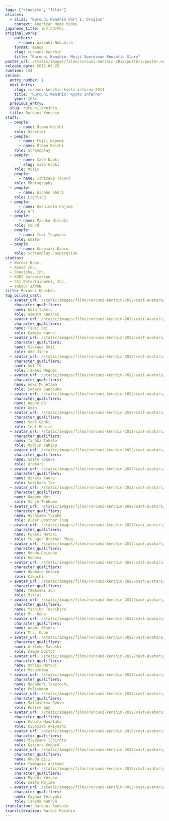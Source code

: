 ```yaml
---
tags: ["cineaste", "films"]
aliases:
  - alias: "Rurouni Kenshin Part I: Origins"
    context: American Home Video
japanese_title: るろうに剣心
original_works:
  - authors:
      - name: Watsuki Nobuhiro
    format: manga
    slug: rurouni-kenshin
    title: "Rurouni Kenshin: Meiji Swordsman Romantic Story"
poster_url: /static/images/films/rurouni-kenshin-2012/posters/poster.webp
release_date: 2012-08-25
runtime: 134
series:
  entry_number: 1
  next_entry:
    slug: rurouni-kenshin-kyoto-inferno-2014
    title: "Rurouni Kenshin: Kyoto Inferno"
    year: 2014
  previous_entry:
  slug: rurouni-kenshin
  title: Rurouni Kenshin
staff:
  - people:
      - name: Ôtomo Keishi
    role: Director
  - people:
      - name: Fujii Kiyomi
      - name: Ôtomo Keishi
    role: Screenplay
  - people:
      - name: Satô Naoki
        slug: sato-naoki
    role: Music
  - people:
      - name: Ishizaka Takurô
    role: Photography
  - people:
      - name: Hirano Shôri
    role: Lighting
  - people:
      - name: Hashimoto Hajime
    role: Art
  - people:
      - name: Masuko Hiroaki
    role: Sound
  - people:
      - name: Imai Tsuyoshi
    role: Editor
  - people:
      - name: Kurosaki Kaoru
    role: Screenplay Cooperation
studios:
  - Warner Bros.
  - Amuse Inc.
  - Shueisha, Inc.
  - KDDI Corporation
  - C&I Entertainment, Inc.
  - Yahoo! JAPAN
title: Rurouni Kenshin
top_billed_cast:
  - avatar_url: /static/images/films/rurouni-kenshin-2012/cast-avatars/takeru-sato-0.webp
    character_qualifiers:
    name: Satô Takeru
    role: Himura Kenshin
  - avatar_url: /static/images/films/rurouni-kenshin-2012/cast-avatars/emi-takei-0.webp
    character_qualifiers:
    name: Takei Emi
    role: Kamiya Kaoru
  - avatar_url: /static/images/films/rurouni-kenshin-2012/cast-avatars/koji-kikkawa-0.webp
    character_qualifiers:
    name: Kikkawa Kôji
    role: Udô Jin'e
  - avatar_url: /static/images/films/rurouni-kenshin-2012/cast-avatars/yu-aoi-0.webp
    character_qualifiers:
    name: Aoi Yû
    role: Takani Megumi
  - avatar_url: /static/images/films/rurouni-kenshin-2012/cast-avatars/munetaka-aoki-0.webp
    character_qualifiers:
    name: Aoki Munetaka
    role: Sagara Sanosuke
  - avatar_url: /static/images/films/rurouni-kenshin-2012/cast-avatars/go-ayano-0.webp
    character_qualifiers:
    name: Ayano Gô
    role: Gein
  - avatar_url: /static/images/films/rurouni-kenshin-2012/cast-avatars/genki-sudo-0.webp
    character_qualifiers:
    name: Sudô Genki
    role: Inui Banjin
  - avatar_url: /static/images/films/rurouni-kenshin-2012/cast-avatars/taketo-tanaka-0.webp
    character_qualifiers:
    name: Tanaka Taketo
    role: Myôjin Yahiko
  - avatar_url: /static/images/films/rurouni-kenshin-2012/cast-avatars/yosuke-saito-0.webp
    character_qualifiers:
    name: Saitô Yôsuke
    role: Uramura
  - avatar_url: /static/images/films/rurouni-kenshin-2012/cast-avatars/kaoru-hirata-0.webp
    character_qualifiers:
    name: Hirata Kaoru
    role: Sekihara Tae
  - avatar_url: /static/images/films/rurouni-kenshin-2012/cast-avatars/mai-nagano-0.webp
    character_qualifiers:
    name: Nagano Mei
    role: Sanjô Tsubame
  - avatar_url: /static/images/films/rurouni-kenshin-2012/cast-avatars/yusuke-hirayama-0.webp
    character_qualifiers:
    name: Hirayama Yûsuke
    role: Older Brother Thug
  - avatar_url: /static/images/films/rurouni-kenshin-2012/cast-avatars/motoki-fukami-0.webp
    character_qualifiers:
    name: Fukami Motoki
    role: Younger Brother Thug
  - avatar_url: /static/images/films/rurouni-kenshin-2012/cast-avatars/daisuke-honda-0.webp
    character_qualifiers:
    name: Honda Daisuke
    role: Kodama
  - avatar_url: /static/images/films/rurouni-kenshin-2012/cast-avatars/kotaro-okamoto-0.webp
    character_qualifiers:
    name: Okamoto Kôtarô
    role: Kikuchi
  - avatar_url: /static/images/films/rurouni-kenshin-2012/cast-avatars/jun-yamasaki-0.webp
    character_qualifiers:
    name: Yamasaki Jun
    role: Mitsui
  - avatar_url: /static/images/films/rurouni-kenshin-2012/cast-avatars/toshihiro-yashiba-0.webp
    character_qualifiers:
    name: Yashiba Toshihiro
    role: Mr. Kubo
  - avatar_url: /static/images/films/rurouni-kenshin-2012/cast-avatars/atsuko-anami-0.webp
    character_qualifiers:
    name: Anami Atsuko
    role: Mrs. Kubo
  - avatar_url: /static/images/films/rurouni-kenshin-2012/cast-avatars/masashi-arifuku-0.webp
    character_qualifiers:
    name: Arifuku Masashi
    role: Kampo Doctor
  - avatar_url: /static/images/films/rurouni-kenshin-2012/cast-avatars/motoki-ochiai-0.webp
    character_qualifiers:
    name: Ochiai Motoki
    role: Mizushima
  - avatar_url: /static/images/films/rurouni-kenshin-2012/cast-avatars/taketoshi-nagahori-0.webp
    character_qualifiers:
    name: Nagahori Taketoshi
    role: Policeman
  - avatar_url: /static/images/films/rurouni-kenshin-2012/cast-avatars/ryuta-matsushima-0.webp
    character_qualifiers:
    name: Matsushima Ryûta
    role: Police Spy
  - avatar_url: /static/images/films/rurouni-kenshin-2012/cast-avatars/masataka-kubota-0.webp
    character_qualifiers:
    name: Kubota Masataka
    role: Kiyosatô Akiyoshi
  - avatar_url: /static/images/films/rurouni-kenshin-2012/cast-avatars/ichirota-miyakawa-0.webp
    character_qualifiers:
    name: Miyakawa Ichirôta
    role: Katsura Kogorô
  - avatar_url: /static/images/films/rurouni-kenshin-2012/cast-avatars/eiji-okuda-0.webp
    character_qualifiers:
    name: Okuda Eiji
    role: Yamagata Aritomo
  - avatar_url: /static/images/films/rurouni-kenshin-2012/cast-avatars/yosuke-eguchi-0.webp
    character_qualifiers:
    name: Eguchi Yôsuke
    role: Saitô Hajime
  - avatar_url: /static/images/films/rurouni-kenshin-2012/cast-avatars/teruyuki-kagawa-0.webp
    character_qualifiers:
    name: Kagawa Teruyuki
    role: Takeda Kanryû
translation: Rurouni Kenshin
transliteration: Rurôni Kenshin
---
```

